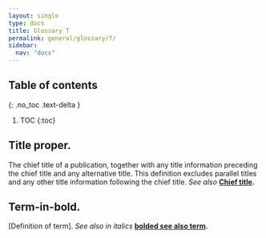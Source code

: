 ```yaml
---
layout: single
type: docs
title: Glossary T
permalink: general/glossary/T/
sidebar:
  nav: "docs"
---
```


## Table of contents
{: .no_toc .text-delta }

1. TOC
{:toc}

## **Title proper.**
The chief title of a publication, together with any title information preceding the chief title and any alternative title.  This definition excludes parallel titles and any other title information following the chief title.  *See also* **[Chief title](/DCRMR/general/glossary/C/#chief-title).**

## **Term-in-bold.** 
[Definition of term].  *See also in italics* **[bolded see also term](/DCRMR/general/glossary/Glossary-Letter/#bolded-see-also-term).**